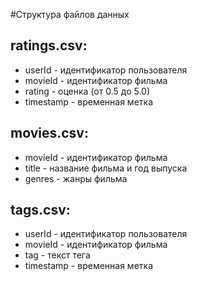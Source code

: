 #Структура файлов данных

## ratings.csv:
- userId - идентификатор пользователя
- movieId - идентификатор фильма
- rating - оценка (от 0.5 до 5.0)
- timestamp - временная метка

## movies.csv:
- movieId - идентификатор фильма
- title - название фильма и год выпуска
- genres - жанры фильма

## tags.csv:
- userId - идентификатор пользователя
- movieId - идентификатор фильма
- tag - текст тега 
- timestamp - временная метка

